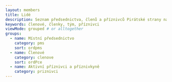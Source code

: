 ```yaml
---
layout: members
title: Lidé
description: Seznam předsednictva, členů a příznivců Pirátské strany na Praze 11.
keywords: členové, členky, tým, příznivci
viewMode: grouped # or alltogether
groups:
  - name: Místní předsednictvo
    category: pms
    sort: ordpms
  - name: Členové
    category: clenove
    sort: ordPce
  - name: Aktivní příznivci a příznivkyně
    category: priznivci
---
```

